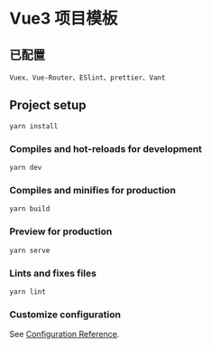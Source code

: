 # Vue3 项目模板

## 已配置
```
Vuex、Vue-Router、ESlint、prettier、Vant
```

## Project setup
```
yarn install
```

### Compiles and hot-reloads for development
```
yarn dev
```

### Compiles and minifies for production
```
yarn build
```

### Preview for production
```
yarn serve
```

### Lints and fixes files
```
yarn lint
```

### Customize configuration
See [Configuration Reference](https://cli.vuejs.org/config/).
